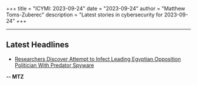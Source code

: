 +++
title = "ICYMI: 2023-09-24"
date = "2023-09-24"
author = "Matthew Toms-Zuberec"
description = "Latest stories in cybersecurity for 2023-09-24"
+++

---------------------------------------------------------------------------
## Latest Headlines
- [Researchers Discover Attempt to Infect Leading Egyptian Opposition Politician With Predator Spyware](https://www.securityweek.com/researchers-discover-attempt-to-infect-leading-egyptian-opposition-politician-with-predator-spyware/)

**-- MTZ**
